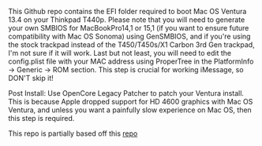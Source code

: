This Github repo contains the EFI folder required to boot Mac OS Ventura 13.4 on your Thinkpad T440p. Please note that you will need to generate your own SMBIOS for MacBookPro14,1 or 15,1 (if you want to ensure future compatibility with Mac OS Sonoma) using GenSMBIOS, and if you're using the stock trackpad instead of the T450/T450s/X1 Carbon 3rd Gen trackpad, I'm not sure if it will work. Last but not least, you will need to edit the config.plist file with your MAC address using ProperTree in the PlatformInfo -> Generic -> ROM section. This step is crucial for working iMessage, so DON'T skip it!


Post Install:
Use OpenCore Legacy Patcher to patch your Ventura install. This is because Apple dropped support for HD 4600 graphics with Mac OS Ventura, and unless you want a painfully
slow experience on Mac OS, then this step is required.

This repo is partially based off this [repo](https://github.com/valnoxy/t440p-oc)

